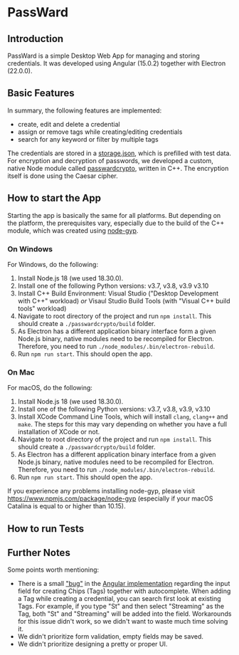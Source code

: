 # PassWard

## Introduction
PassWard is a simple Desktop Web App for managing and storing credentials. It was developed using Angular (15.0.2) together with Electron (22.0.0).

## Basic Features
In summary, the following features are implemented:
* create, edit and delete a credential
* assign or remove tags while creating/editing credentials
* search for any keyword or filter by multiple tags

The credentials are stored in a [storage.json](src/storage.json), which is prefilled with test data. For encryption and decryption of passwords, we developed a custom, native Node module called [passwardcrypto](passwardcrypto/addon.cc), written in C++. The encryption itself is done using the Caesar cipher. 

## How to start the App
Starting the app is basically the same for all platforms. But depending on the platform, the prerequisites vary, especially due to the build of the C++ module, which was created using [node-gyp](https://www.npmjs.com/package/node-gyp).

### On Windows
For Windows, do the following:

1. Install Node.js 18 (we used 18.30.0).
2. Install one of the following Python versions: v3.7, v3.8, v3.9 v3.10
3. Install C++ Build Environment: Visual Studio ("Desktop Development with C++" workload) *or* Visaul Studio Build Tools (with "Visual C++ build tools" workload)
4. Navigate to root directory of the project and run `npm install`. This should create a `./passwardcrypto/build` folder.
5. As Electron has a different application binary interface form a given Node.js binary, native modules need to be recompiled for Electron. Therefore, you need to run `./node_modules/.bin/electron-rebuild`.
6. Run `npm run start`. This should open the app.


### On Mac
For macOS, do the following:

1. Install Node.js 18 (we used 18.30.0).
2. Install one of the following Python versions: v3.7, v3.8, v3.9, v3.10
3. Install XCode Command Line Tools, which will install `clang`, `clang++` and `make`. The steps for this may vary depending on whether you have a full installation of XCode or not.
4. Navigate to root directory of the project and run `npm install`. This should create a `./passwardcrypto/build` folder.
5. As Electron has a different application binary interface from a given Node.js binary, native modules need to be recompiled for Electron. Therefore, you need to run `./node_modules/.bin/electron-rebuild`.
6. Run `npm run start`. This should open the app.

If you experience any problems installing node-gyp, please visit https://www.npmjs.com/package/node-gyp (especially if your macOS Catalina is equal to or higher than 10.15).

## How to run Tests


## Further Notes
Some points worth mentioning:

* There is a small ["bug"](https://github.com/angular/components/issues/13574) in the [Angular implementation](https://material.angular.io/components/chips/overview#chips-autocomplete) regarding the input field for creating Chips (Tags) together with autocomplete. When adding a Tag while creating a credential, you can search first look at existing Tags. For example, if you type "St" and then select "Streaming" as the Tag, both "St" and "Streaming" will be added into the field. Workarounds for this issue didn't work, so we didn't want to waste much time solving it.
* We didn't prioritize form validation, empty fields may be saved.
* We didn't prioritize designing a pretty or proper UI.
